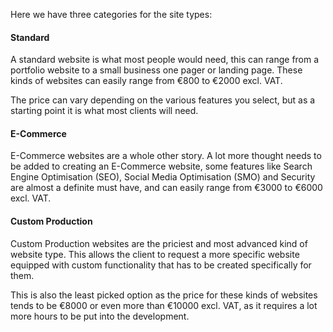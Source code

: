 Here we have three categories for the site types:

#### Standard

A standard website is what most people would need, this can range from a portfolio website to a small business one pager or landing page. These kinds of websites can easily range from €800 to €2000 excl. VAT.

The price can vary depending on the various features you select, but as a starting point it is what most clients will need.

#### E-Commerce

E-Commerce websites are a whole other story. A lot more thought needs to be added to creating an E-Commerce website, some features like Search Engine Optimisation (SEO), Social Media Optimisation (SMO) and Security are almost a definite must have, and can easily range from €3000 to €6000 excl. VAT.

#### Custom Production

Custom Production websites are the priciest and most advanced kind of website type. This allows the client to request a more specific website equipped with custom functionality that has to be created specifically for them.

This is also the least picked option as the price for these kinds of websites tends to be €8000 or even more than €10000 excl. VAT, as it requires a lot more hours to be put into the development.